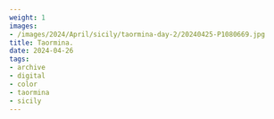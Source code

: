 ```yaml
---
weight: 1
images:
- /images/2024/April/sicily/taormina-day-2/20240425-P1080669.jpg
title: Taormina.
date: 2024-04-26
tags:
- archive
- digital
- color
- taormina
- sicily
---
```


